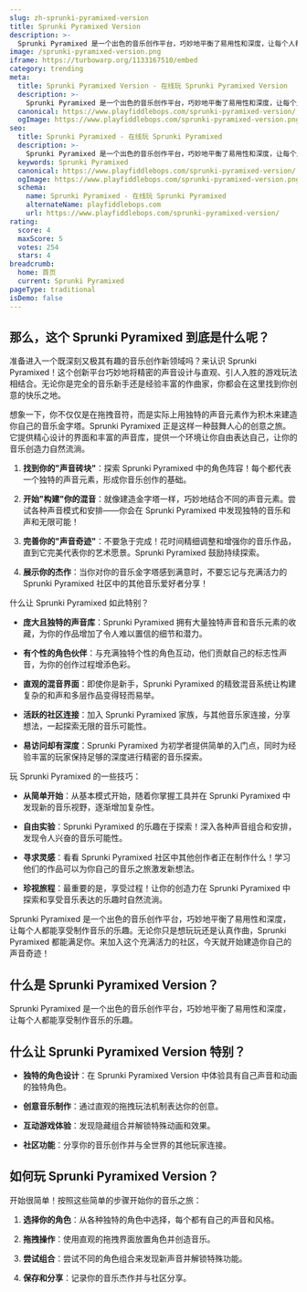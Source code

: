 ```yaml
---
slug: zh-sprunki-pyramixed-version
title: Sprunki Pyramixed Version
description: >-
  Sprunki Pyramixed 是一个出色的音乐创作平台，巧妙地平衡了易用性和深度，让每个人都能享受制作音乐的乐趣。
image: /sprunki-pyramixed-version.png
iframe: https://turbowarp.org/1133167510/embed
category: trending
meta:
  title: Sprunki Pyramixed Version - 在线玩 Sprunki Pyramixed Version
  description: >-
    Sprunki Pyramixed 是一个出色的音乐创作平台，巧妙地平衡了易用性和深度，让每个人都能享受制作音乐的乐趣。
  canonical: https://www.playfiddlebops.com/sprunki-pyramixed-version/
  ogImage: https://www.playfiddlebops.com/sprunki-pyramixed-version.png
seo:
  title: Sprunki Pyramixed - 在线玩 Sprunki Pyramixed
  description: >-
    Sprunki Pyramixed 是一个出色的音乐创作平台，巧妙地平衡了易用性和深度，让每个人都能享受制作音乐的乐趣。
  keywords: Sprunki Pyramixed
  canonical: https://www.playfiddlebops.com/sprunki-pyramixed-version/
  ogImage: https://www.playfiddlebops.com/sprunki-pyramixed-version.png
  schema:
    name: Sprunki Pyramixed - 在线玩 Sprunki Pyramixed
    alternateName: playfiddlebops.com
    url: https://www.playfiddlebops.com/sprunki-pyramixed-version/
rating:
  score: 4
  maxScore: 5
  votes: 254
  stars: 4
breadcrumb:
  home: 首页
  current: Sprunki Pyramixed
pageType: traditional
isDemo: false
---
```


## 那么，这个 Sprunki Pyramixed 到底是什么呢？

准备进入一个既深刻又极其有趣的音乐创作新领域吗？来认识 Sprunki Pyramixed！这个创新平台巧妙地将精密的声音设计与直观、引人入胜的游戏玩法相结合。无论你是完全的音乐新手还是经验丰富的作曲家，你都会在这里找到你创意的快乐之地。

想象一下，你不仅仅是在拖拽音符，而是实际上用独特的声音元素作为积木来建造你自己的音乐金字塔。Sprunki Pyramixed 正是这样一种鼓舞人心的创意之旅。它提供精心设计的界面和丰富的声音库，提供一个环境让你自由表达自己，让你的音乐创造力自然流淌。

1. **找到你的"声音砖块"**：探索 Sprunki Pyramixed 中的角色阵容！每个都代表一个独特的声音元素，形成你音乐创作的基础。

1. **开始"构建"你的混音**：就像建造金字塔一样，巧妙地结合不同的声音元素。尝试各种声音模式和安排——你会在 Sprunki Pyramixed 中发现独特的音乐和声和无限可能！

1. **完善你的"声音奇迹"**：不要急于完成！花时间精细调整和增强你的音乐作品，直到它完美代表你的艺术愿景。Sprunki Pyramixed 鼓励持续探索。

1. **展示你的杰作**：当你对你的音乐金字塔感到满意时，不要忘记与充满活力的 Sprunki Pyramixed 社区中的其他音乐爱好者分享！

什么让 Sprunki Pyramixed 如此特别？

- **庞大且独特的声音库**：Sprunki Pyramixed 拥有大量独特声音和音乐元素的收藏，为你的作品增加了令人难以置信的细节和潜力。

- **有个性的角色伙伴**：与充满独特个性的角色互动，他们贡献自己的标志性声音，为你的创作过程增添色彩。

- **直观的混音界面**：即使你是新手，Sprunki Pyramixed 的精致混音系统让构建复杂的和声和多层作品变得轻而易举。

- **活跃的社区连接**：加入 Sprunki Pyramixed 家族，与其他音乐家连接，分享想法，一起探索无限的音乐可能性。

- **易访问却有深度**：Sprunki Pyramixed 为初学者提供简单的入门点，同时为经验丰富的玩家保持足够的深度进行精密的音乐探索。

玩 Sprunki Pyramixed 的一些技巧：

- **从简单开始**：从基本模式开始，随着你掌握工具并在 Sprunki Pyramixed 中发现新的音乐视野，逐渐增加复杂性。

- **自由实验**：Sprunki Pyramixed 的乐趣在于探索！深入各种声音组合和安排，发现令人兴奋的音乐可能性。

- **寻求灵感**：看看 Sprunki Pyramixed 社区中其他创作者正在制作什么！学习他们的作品可以为你自己的音乐之旅激发新想法。

- **珍视旅程**：最重要的是，享受过程！让你的创造力在 Sprunki Pyramixed 中探索和享受音乐表达的乐趣时自然流淌。

Sprunki Pyramixed 是一个出色的音乐创作平台，巧妙地平衡了易用性和深度，让每个人都能享受制作音乐的乐趣。无论你只是想玩玩还是认真作曲，Sprunki Pyramixed 都能满足你。来加入这个充满活力的社区，今天就开始建造你自己的声音奇迹！

## 什么是 Sprunki Pyramixed Version？

Sprunki Pyramixed 是一个出色的音乐创作平台，巧妙地平衡了易用性和深度，让每个人都能享受制作音乐的乐趣。

## 什么让 Sprunki Pyramixed Version 特别？

- **独特的角色设计**：在 Sprunki Pyramixed Version 中体验具有自己声音和动画的独特角色。

- **创意音乐制作**：通过直观的拖拽玩法机制表达你的创意。

- **互动游戏体验**：发现隐藏组合并解锁特殊动画和效果。

- **社区功能**：分享你的音乐创作并与全世界的其他玩家连接。

## 如何玩 Sprunki Pyramixed Version？

开始很简单！按照这些简单的步骤开始你的音乐之旅：

1. **选择你的角色**：从各种独特的角色中选择，每个都有自己的声音和风格。

1. **拖拽操作**：使用直观的拖拽界面放置角色并创造音乐。

1. **尝试组合**：尝试不同的角色组合来发现新声音并解锁特殊功能。

1. **保存和分享**：记录你的音乐杰作并与社区分享。